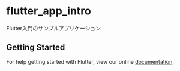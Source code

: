 # flutter_app_intro

Flutter入門のサンプルアプリケーション

## Getting Started

For help getting started with Flutter, view our online
[documentation](https://flutter.io/).
